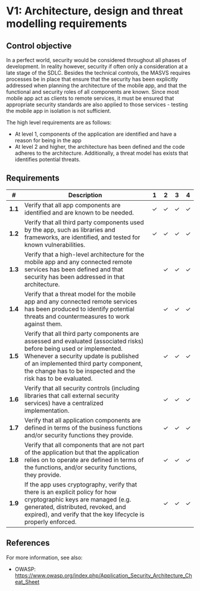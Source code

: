 # V1: Architecture, design and threat modelling requirements

## Control objective

In a perfect world, security would be considered throughout all phases of development. In reality however, security if often only a consideration at a late stage of the SDLC. Besides the technical controls, the MASVS requires processes be in place that ensure that the security has been explicitly addressed when planning the architecture of the mobile app, and that the functional and security roles of all components are known. Since most mobile app act as clients to remote services, it must be ensured that appropriate security standards are also applied to those services - testing the mobile app in isolation is not sufficient.

The high level requirements are as follows:

- At level 1, components of the application are identified and have a reason for being in the app 
- At level 2 and higher, the architecture has been defined and the code adheres to the architecture. Additionally, a threat model has exists that identifies potential threats.

## Requirements

| # | Description | 1 | 2 | 3 | 4 |
| --- | --- | --- | --- | --- | --- |
| **1.1** | Verify that all app components are identified and are known to be needed. | ✓ | ✓ | ✓ | ✓ |
| **1.2** | Verify that all third party components used by the app, such as libraries and frameworks, are identified, and tested for known vulnerabilities. | ✓ | ✓ | ✓ | ✓ |
| **1.3** | Verify that a high-level architecture for the mobile app and any connected remote services has been defined and that security has been addressed in that architecture. |   | ✓ | ✓ | ✓ |
| **1.4** | Verify that a threat model for the mobile app and any connected remote services has been produced to identify potential threats and countermeasures to work against them. |   | ✓ | ✓ | ✓ |
| **1.5** | Verify that all third party components are assessed and evaluated (associated risks) before being used or implemented. Whenever a security update is published of an implemented third party component, the change has to be inspected and the risk has to be evaluated. |   | ✓ | ✓ | ✓ |
| **1.6** | Verify that all security controls (including libraries that call external security services) have a centralized implementation. |   | ✓ | ✓ | ✓ |
| **1.7** | Verify that all application components are defined in terms of the business functions and/or security functions they provide. |   | ✓ | ✓ | ✓ |
| **1.8** | Verify that all components that are not part of the application but that the application relies on to operate are defined in terms of the functions, and/or security functions, they provide. |   | ✓ | ✓ | ✓ |
| **1.9** | If the app uses cryptography, verify that there is an explicit policy for how cryptographic keys are managed (e.g. generated, distributed, revoked, and expired), and verify that the key lifecycle is properly enforced. |   | ✓ | ✓ | ✓ |

## References

For more information, see also:

-  OWASP: https://www.owasp.org/index.php/Application_Security_Architecture_Cheat_Sheet

